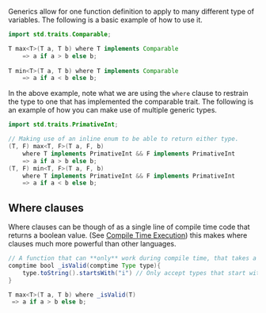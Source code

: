 Generics allow for one function definition to apply to many different type of variables. The following is a basic example of how to use it.
```java
import std.traits.Comparable;

T max<T>(T a, T b) where T implements Comparable
	=> a if a > b else b; 
	
T min<T>(T a, T b) where T implements Comparable
	=> a if a < b else b; 

```
In the above example, note what we are using the `where` clause to restrain the type to one that has implemented the comparable trait. The following is an example of how you can make use of multiple generic types.
```java
import std.traits.PrimativeInt;

// Making use of an inline enum to be able to return either type.
(T, F) max<T, F>(T a, F, b) 
	where T implements PrimativeInt && F implements PrimativeInt
	=> a if a > b else b; 
(T, F) min<T, F>(T a, F, b) 
	where T implements PrimativeInt && F implements PrimativeInt
	=> a if a < b else b; 
```


## Where clauses
Where clauses can be though of as a single line of compile time code that returns a boolean value. (See <a href = "./Compile Time Execution.md">Compile Time Execution</a>) this makes where clauses much more powerful than other languages.
```java
// A function that can **only** work during compile time, that takes a type as a parameter. 
comptime bool _isValid(comptime Type type){
	type.toString().startsWith("i") // Only accept types that start with i
}

T max<T>(T a, T b) where _isValid(T)
 => a if a > b else b;


```
